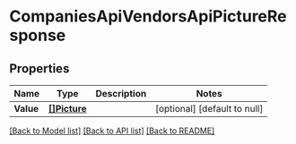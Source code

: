 # CompaniesApiVendorsApiPictureResponse

## Properties
Name | Type | Description | Notes
------------ | ------------- | ------------- | -------------
**Value** | [**[]Picture**](picture.md) |  | [optional] [default to null]

[[Back to Model list]](../README.md#documentation-for-models) [[Back to API list]](../README.md#documentation-for-api-endpoints) [[Back to README]](../README.md)


